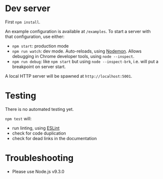 # Dev server

First `npm install`.

An example configuration is available at `/examples`. To start a server with
that configuration, use either:
  - `npm start`: production mode
  - `npm run watch`: dev mode.
    Auto-reloads, using [Nodemon](https://github.com/remy/nodemon).
    Allows debugging in Chrome developer tools, using `node --inspect`.
  - `npm run debug`: like `npm start` but using `node --inspect-brk`,
    i.e. will put a breakpoint on server start.

A local HTTP server will be spawned at `http://localhost:5001`.

# Testing

There is no automated testing yet.

`npm test` will:
  - run linting, using [ESLint](http://eslint.org/)
  - check for code duplication
  - check for dead links in the documentation

# Troubleshooting

  - Please use Node.js v9.3.0
